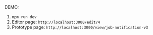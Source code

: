 DEMO:

1. `npm run dev`
2. Editor page: `http://localhost:3000/edit/4`
3. Prototype page: `http://localhost:3000/view/job-notification-v3`